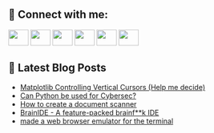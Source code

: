 ## 🔎 Connect with me:
[<img height="32" width="40" src="https://cdn.jsdelivr.net/npm/simple-icons@v5/icons/telegram.svg" />](https://t.me/bullbesh)
[<img height="32" width="40" src="https://cdn.jsdelivr.net/npm/simple-icons@v5/icons/vk.svg" />](https://vk.com/bullbesh)
[<img height="32" width="40" src="https://cdn.jsdelivr.net/npm/simple-icons@v5/icons/twitter.svg" />](https://twitter.com/bullbesh1)
[<img height="32" width="40" src="https://cdn.jsdelivr.net/npm/simple-icons@v5/icons/instagram.svg" />](https://www.instagram.com/bullbesh)
[<img height="32" width="40" src="https://cdn.jsdelivr.net/npm/simple-icons@v5/icons/reddit.svg" />](https://www.reddit.com/user/bullbesh)
[<img height="32" width="40" src="https://cdn.jsdelivr.net/npm/simple-icons@v5/icons/youtube.svg" />](https://www.youtube.com/channel/UCtfjRs6uzgq5mfm8S06WTcg)

## 📕 Latest Blog Posts
<!-- BLOG-POST-LIST:START -->
- [Matplotlib Controlling Vertical Cursors &lpar;Help me decide&rpar;](https://www.reddit.com/r/Python/comments/v2nj64/matplotlib_controlling_vertical_cursors_help_me/)
- [Can Python be used for Cybersec?](https://www.reddit.com/r/Python/comments/v2mgu5/can_python_be_used_for_cybersec/)
- [How to create a document scanner](https://www.reddit.com/r/Python/comments/v2ls4o/how_to_create_a_document_scanner/)
- [BrainIDE - A feature-packed brainf**k IDE](https://www.reddit.com/r/Python/comments/v2kzwy/brainide_a_featurepacked_brainfk_ide/)
- [made a web browser emulator for the terminal](https://www.reddit.com/r/Python/comments/v2kx98/made_a_web_browser_emulator_for_the_terminal/)
<!-- BLOG-POST-LIST:END -->
